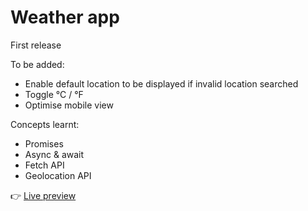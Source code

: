 # Weather app
First release

To be added: 
- Enable default location to be displayed if invalid location searched
- Toggle &deg;C / &deg;F
- Optimise mobile view

Concepts learnt:
- Promises
- Async & await
- Fetch API
- Geolocation API

👉 [Live preview](https://tubular-sunflower-b43ffc.netlify.app/)

